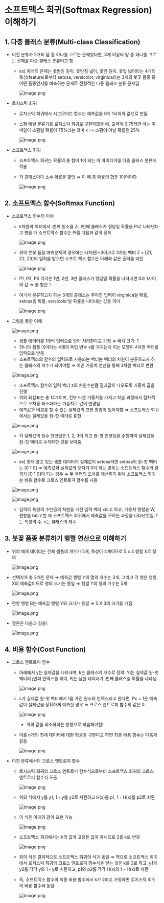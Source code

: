 # 소프트맥스 회귀(Softmax Regression) 이해하기

## 1. 다중 클래스 분류(Multi-class Classification)

- 이진 분류가 2개의 답 중 하나를 고르는 문제였다면, 3개 이상의 답 중 하나를 고르는 문제를 다중 클래스 분류라고 함
    - ex) 아래의 문제는 꽃받침 길이, 꽃받침 넓이, 꽃잎 길이, 꽃잎 넓이라는 4개의 특성(feature)로부터 setosa, versicolor, virginica라는 3개의 붓꽃 품종 중 어떤 품종인지를 예측하는 문제로 전형적인 다중 클래스 분류 문제임
        
        ![image.png](image.png)
        
    
- 로지스틱 회귀
    - 로지스틱 회귀에서 시그모이드 함수는 예측값을 0과 1사이의 값으로 만듦
    - 스팸 메일 분류기를 로지스틱 회귀로 구현하였을 때, 출력이 0.75라면 이는 이메일이 스팸일 확률이 75%라는 의미 <=> 스팸이 아닐 확률은 25%
        
        ![image.png](image1.png)
        
- 소프트맥스 회귀
    - 소프트맥스 회귀는 확률의 총 합이 1이 되는 이 아이디어를 다중 클래스 분류에 적용
    - 각 클래스마다 소수 확률을 할당 ⇒ 이 때 총 확률의 합은 1이어야함
        
        ![image.png](image2.png)
        

## 2. 소프트맥스 함수(Softmax Function)

- 소프트맥스 함수의 이해
    - k차원의 벡터에서 i번째 원소를 Zi, i번째 클래스가 정답일 확률을 Pi로 나타낸다고 했을 때 소프트맥스 함수는 Pi를 다음과 같이 정의
        
        ![image.png](image3.png)
        
    - 위의 붓꽃 품질 예측문제의 경우에는 k(차원)=3이므로 3차원 벡터 Z = [Z1, Z2, Z3]의 입력을 받으면 소프트 맥스 함수는 아래와 같은 출력을 리턴
        
        ![image.png](image4.png)
        
    - P1, P2, P3 각각은 1번, 2번, 3번 클래스가 정답일 확률을 나타내면 0과 1사이의 값 ⇒ 총 합은 1
    - 여기서 분류하고자 하는 3개의 클래스는 주어진 입력이 virginica일 확률, setosa일 확률, versicolor일 확률을 나타내는 값을 의미
        
        ![image.png](image5.png)
        
- 그림을 통한 이해
    
    ![image.png](image6.png)
    
    - 샘플 데이터를 1개씩 입력으로 받아 처리한다고 가정 ⇒ 배치 크기: 1
    - 하나의 샘플 데이터는 4개의 독립 변수 x를 가지는데 이는 모델이 4차원 벡터를 입력으로 받음
    - 소프트맥스의 함수의 입력으로 사용되는 벡터는 벡터의 차원이 분류하고자 하는 클래스의 개수가 되어야함 ⇒ 어떤 가중치 연산을 통해 3차원 벡터로 변환
    
    ![image.png](image7.png)
    
    - 소프트맥스 함수의 입력 벡터 z의 차원수만큼 결과값이 나오도록 가중치 곱을 진행
    - 위의 화살표는 총 12개이며, 전부 다른 가중치를 가지고 학습 과정에서 점차적으로 오차를 최소화하는 가중치로 값이 변경됨
    - 예측값과 비교를 할 수 있는 실제값의 표현 방법이 있어야함 ⇒ 소프트맥스 회귀에서는 실제값을 원-핫 벡터로 표현
    
    ![image.png](image8.png)
    
    - 각 실제값의 정수 인코딩은 1, 2, 3이 되고 원-핫 인코딩을 수행하여 실제값을 원-핫 벡터로 수치화한 것을 보여줌
    
    ![image.png](image9.png)
    
    - ex) 현재 풀고 있는 샘플 데이터의 실제값이 setosa라면 setosa의 원-핫 벡터는 [0 1 0] ⇒ 예측값과 실제값의 오차가 0이 되는 경우는 소프트맥스 함수의 결과가 [0 1 0]이 되는 경우 ⇒ 두 벡터의 오차를 계산하기 위해 소프트맥스 회귀는 비용 함수로 크로스 엔트로피 함수를 사용
    
    ![image.png](image10.png)
    
    ![image.png](image11.png)
    
    - 입력의 특성의 수만큼의 차원을 가진 입력 벡터 x라고 하고, 가중치 행렬을 W, 편향을 b라고할 때 소프트맥스 회귀에서 예측값을 구하는 과정을 나타낸것임. f는 특성의 수, c는 클래스의 개수

## 3. **붓꽃 품종 분류하기 행렬 연산으로 이해하기**

- 위의 예제 데이터는 전체 샘플의 개수가 5개, 특성이 4개이므로 5 x 4 행렬 X로 정의
    
    ![image.png](image12.png)
    
- 선택지가 총 3개인 문제 ⇒ 예측값 행렬 Y의 열의 개수는 3개. 그리고 각 행은 행렬 X의 예측값이므로 행의 크기는 동일 ⇒ 행렬 Y의 행의 개수는 5개
    
    ![image.png](image13.png)
    
- 편향 행렬 B는 예측값 행렬 Y와 크기가 동일 ⇒ 5 X 3의 크기를 가짐
    
    ![image.png](image14.png)
    
- 결론은 다음과 같음\
    
    ![image.png](image15.png)
    

## 4. 비용 함수(Cost Function)

- 크로스 엔트로피 함수
    - 아래에서 y는 실제값을 나타내며, k는 클래스의 개수로 정의. Yj는 실제값 원-핫 벡터의 j번째 인덱스를 의미, Pj는 샘플 데이터가 j번째 클래스일 확률을 나타냄
        
        ![image.png](image16.png)
        
    - c가 실제값 원-핫 벡터에서 1을 가진 원소의 인덱스라고 한다면, Pc = 1은 예측값이 실제값을 정확하게 예측한 경우 ⇒ 크로스 엔트로피 함수의 값은 0
        
        ![image.png](image17.png)
        
        - 위의 값을 최소화하는 방향으로 학습해야함!
    - 이를 n개의 전체 데이터에 대한 평균을 구한다고 하면 최종 비용 함수는 다음과 같음
        
        ![image.png](image18.png)
        
- 이진 분류에서의 크로스 엔트로피 함수
    - 로지스틱 회귀의 크로스 엔트로피 함수식으로부터 소프트맥스 회귀의 크로스 엔트로피 함수식 도출
        
        ![image.png](image19.png)
        
    - 위의 식에서 y를 y1, 1 - y를 y2로 치환하고 H(x)를 p1, 1 - H(x)를 p2로 치환
        
        ![image.png](image20.png)
        
    - 이 식은 아래와 같이 표현 가능
        
        ![image.png](image21.png)
        
    - 소프트맥스 회귀에서는 k의 값이 고정된 값이 아니므로 2를 k로 변경
        
        ![image.png](image22.png)
        
    - 위의 식은 결과적으로 소프트맥스 회귀의 식과 동일 ⇒ 역으로 소프트맥스 회귀에서 로지스틱 회귀의 크로스 엔트로피 함수식을 얻는 것은 k를 2로 하고, y1과 y2를 각각 y와 1 - y로 치환하고, p1와 p2를 각각 H(x)와 1 - H(x)로 치환
    - 즉, 소프트맥스 함수의 최종 비용 함수에서 k가 2라고 가정하면 로지스틱 회귀의 비용 함수와 동일
        
        ![image.png](image23.png)